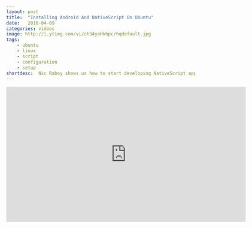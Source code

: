 ```yaml
---
layout: post
title:  "Installing Android And NativeScript On Ubuntu"
date:   2016-04-09
categories: videos
image: http://i.ytimg.com/vi/ct34yoHkhpc/hqdefault.jpg
tags: 
    - ubuntu
    - linux
    - script
    - configuration
    - setup
shortdesc: 	Nic Raboy shows us how to start developing NativeScript apps on an Ubuntu computer.
---
```

<iframe width="640" height="360" src="https://www.youtube.com/embed/ct34yoHkhpc" frameborder="0" allowfullscreen></iframe>